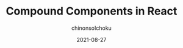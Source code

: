 ---
author: chinonsoIchoku
date: 2021-08-27
publisher: smashingmag
tags:
  - react
  - components
target_url: https://www.smashingmagazine.com/2021/08/compound-components-react/
title: Compound Components in React
---
